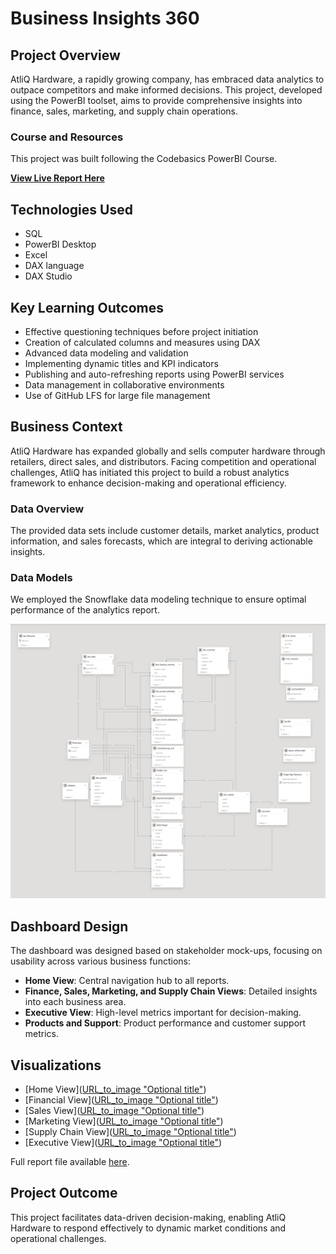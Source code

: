 # Business Insights 360

## Project Overview

AtliQ Hardware, a rapidly growing company, has embraced data analytics to outpace competitors and make informed decisions. This project, developed using the PowerBI toolset, aims to provide comprehensive insights into finance, sales, marketing, and supply chain operations.

### Course and Resources
This project was built following the Codebasics PowerBI Course.

[**View Live Report Here**](https://app.powerbi.com/view?r=eyJrIjoiZTA1MTBjMWYtZWVhYS00MDQyLWFhNzgtOTJkN2QwZTAwZjQzIiwidCI6ImM2ZTU0OWIzLTVmNDUtNDAzMi1hYWU5LWQ0MjQ0ZGM1YjJjNCJ9&pageName=ReportSection1f58869c7d320bb1b96c)

## Technologies Used

- SQL
- PowerBI Desktop
- Excel
- DAX language
- DAX Studio

## Key Learning Outcomes

- Effective questioning techniques before project initiation
- Creation of calculated columns and measures using DAX
- Advanced data modeling and validation
- Implementing dynamic titles and KPI indicators
- Publishing and auto-refreshing reports using PowerBI services
- Data management in collaborative environments
- Use of GitHub LFS for large file management

## Business Context

AtliQ Hardware has expanded globally and sells computer hardware through retailers, direct sales, and distributors. Facing competition and operational challenges, AtliQ has initiated this project to build a robust analytics framework to enhance decision-making and operational efficiency.

### Data Overview

The provided data sets include customer details, market analytics, product information, and sales forecasts, which are integral to deriving actionable insights.

### Data Models

We employed the Snowflake data modeling technique to ensure optimal performance of the analytics report.

![Data Model](https://github.com/AlhassanCode/Business-Insights-360-Power-BI-Project/blob/main/resources/Data%20Modelling.png)

## Dashboard Design

The dashboard was designed based on stakeholder mock-ups, focusing on usability across various business functions:

- **Home View**: Central navigation hub to all reports.
- **Finance, Sales, Marketing, and Supply Chain Views**: Detailed insights into each business area.
- **Executive View**: High-level metrics important for decision-making.
- **Products and Support**: Product performance and customer support metrics.

## Visualizations

- [Home View]([URL_to_image "Optional title"](https://github.com/AlhassanCode/Business-Insights-360-Power-BI-Project/blob/main/resources/Home%20View.png))
- [Financial View]([URL_to_image "Optional title"](https://github.com/AlhassanCode/Business-Insights-360-Power-BI-Project/blob/main/resources/Finance%20View.png))
- [Sales View]([URL_to_image "Optional title"](https://github.com/AlhassanCode/Business-Insights-360-Power-BI-Project/blob/main/resources/Sales%20View.png))
- [Marketing View]([URL_to_image "Optional title"](https://github.com/AlhassanCode/Business-Insights-360-Power-BI-Project/blob/main/resources/Marketing%20View.png))
- [Supply Chain View]([URL_to_image "Optional title"](https://github.com/AlhassanCode/Business-Insights-360-Power-BI-Project/blob/main/resources/Supply%20Chain%20View.png))
- [Executive View]([URL_to_image "Optional title"](https://github.com/AlhassanCode/Business-Insights-360-Power-BI-Project/blob/main/resources/Executive%20View.png))


Full report file available [here](https://github.com/Naveen-S6/Business_Insights_360/blob/main/Report/360.pbix).

## Project Outcome

This project facilitates data-driven decision-making, enabling AtliQ Hardware to respond effectively to dynamic market conditions and operational challenges.

